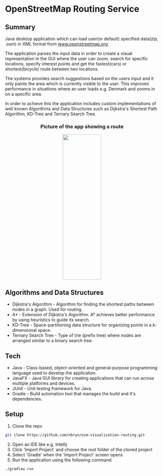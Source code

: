 # OpenStreetMap Routing Service

## Summary
Java desktop application which can load user(or default) specified data(zip, .osm) in XML format from <link> www.openstreetmap.org</link>.

The application parses the input data in order to create a visual representation in the GUI where the user can zoom, search for specific locations, specify interest points
and get the fastest(cars) or shortest(bicycle) route between two locations.

The systems provides search suggestions based on the users input and it only paints the area which is currently visible to the user. This improves performance in situations where an user loads e.g. Denmark and zooms in on a specific area. 

In order to achieve this the application includes custom implementations of well known Algorithms and Data Structures such as Dijkstra's Shortest Path Algorithm, KD-Tree and Ternary Search Tree.

<h3 align="center">Picture of the app showing a route</h3>
<p align="center">
<img  src="https://user-images.githubusercontent.com/44057369/102916929-9ddfe500-4484-11eb-81c9-cdd24380ffee.png"  width="50%" height="475"/> 
</p>

 ## Algorithms and Data Structures
 * Dijkstra's Algorithm - Algorithm for finding the shortest paths between nodes in a graph. Used for routing.
 * A* - Extension of Dijkstra's Algorithm. A* achieves better performance by using heuristics to guide its search.
 * KD-Tree - Space-partitioning data structure for organizing points in a k-dimensional space.
 * Ternary Search Tree - Type of trie (prefix tree) where nodes are arranged similar to a binary search tree.
 
 ## Tech 
* Java - Class-based, object-oriented and general-purpose programming language used to develop the application.
* JavaFX - Java GUI library for creating applications that can run across multiple platforms and devices.
* JUnit - Unit testing framework for Java.
* Gradle - Build automation tool that manages the build and it's dependencies. 

## Setup
1. Clone the repo
```sh
git clone https://github.com/nbryn/osm-visualization-routing.git
```
2. Open an IDE like e.g. Intellij
3. Click 'Import Project' and choose the root folder of the cloned project
4. Select 'Gradle' when the 'Import Project' screen opens
5. Run the application using the following command 
```sh
./gradlew run
```
